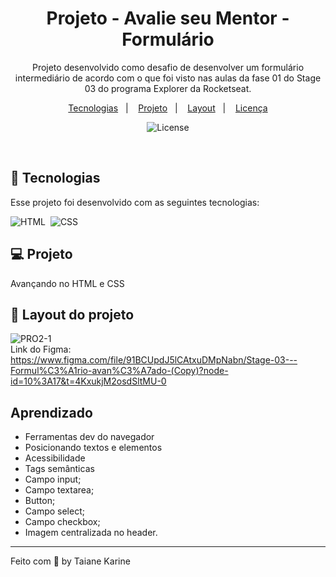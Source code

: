 
<h1 align="center"> Projeto - Avalie seu Mentor - Formulário </h1>

<p align="center">
Projeto desenvolvido como desafio de desenvolver um formulário intermediário de acordo com o que foi visto nas aulas da fase 01 do Stage 03 do programa Explorer da Rocketseat.
</p>

<p align="center">
  <a href="#-tecnologias">Tecnologias</a>&nbsp;&nbsp;&nbsp;|&nbsp;&nbsp;&nbsp;
  <a href="#-projeto">Projeto</a>&nbsp;&nbsp;&nbsp;|&nbsp;&nbsp;&nbsp;
  <a href="#-layout">Layout</a>&nbsp;&nbsp;&nbsp;|&nbsp;&nbsp;&nbsp;
  <a href="#memo-licença">Licença</a>
</p>

<p align="center">
  <img alt="License" src="https://img.shields.io/static/v1?label=license&message=MIT&color=49AA26&labelColor=000000">
</p>

<br>

## 🚀 Tecnologias

Esse projeto foi desenvolvido com as seguintes tecnologias:

![HTML](https://img.shields.io/badge/-HTML-05122A?style=flat&logo=HTML5)&nbsp;
![CSS](https://img.shields.io/badge/-CSS-05122A?style=flat&logo=CSS3&logoColor=1572B6)&nbsp;

## 💻 Projeto

Avançando no HTML e CSS

## 🔖 Layout do projeto

![PRO2-1](https://user-images.githubusercontent.com/94652702/216403352-70f1647f-b57f-4e8b-9ad4-978e5c0931e9.png)
<br>
Link do Figma: 
<br>
https://www.figma.com/file/91BCUpdJ5lCAtxuDMpNabn/Stage-03---Formul%C3%A1rio-avan%C3%A7ado-(Copy)?node-id=10%3A17&t=4KxukjM2osdSltMU-0
## Aprendizado

- Ferramentas dev do navegador
- Posicionando textos e elementos
- Acessibilidade
- Tags semânticas
- Campo input;
- Campo textarea;
- Button;
- Campo select;
- Campo checkbox;
- Imagem centralizada no header.

---

Feito com 🧡 by Taiane Karine
